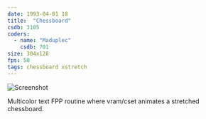 ```yaml
---
date: 1993-04-01 18
title:  "Chessboard"
csdb: 3105
coders:
  - name: "Maduplec"
    csdb: 701
size: 304x128
fps: 50
tags: chessboard xstretch
---
```

![Screenshot](/c64wrd/crest/why-i-like-demos/chessboard.png)

Multicolor text FPP routine where vram/cset animates a stretched chessboard.

<!--more-->

